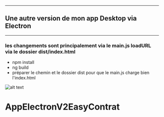 ***

## Une autre version de mon app Desktop via Electron

***

### les changements sont principalement via le main.js loadURL via le dossier dist/index.html

* npm install
* ng build
* préparer le chemin et le dossier dist pour que le main.js charge bien l'index.html

![alt text](https://encrypted-tbn0.gstatic.com/images?q=tbn:ANd9GcRx_Wes5gHvyJRnooboklj-igWPKTx4xspmTg&usqp=CAU)
# AppElectronV2EasyContrat
